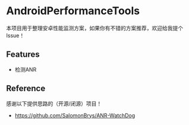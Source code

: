 # AndroidPerformanceTools

本项目用于整理安卓性能监测方案，如果你有不错的方案推荐，欢迎给我提个Issue！

## Features

- 检测ANR

## Reference

感谢以下提供思路的（开源/闭源）项目！

- https://github.com/SalomonBrys/ANR-WatchDog